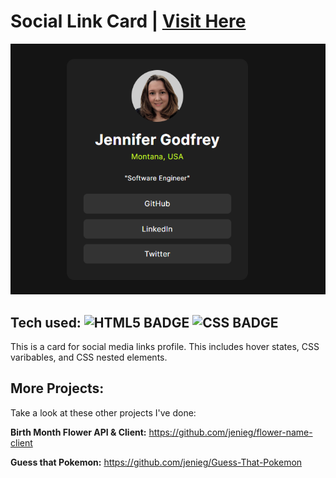 # Social Link Card | [Visit Here](https://jenieg.github.io/blog-preview-card-main/)

![Jenie | Software Engineer](./assets/images/Untitled.png)



## Tech used: ![HTML5 BADGE](https://img.shields.io/static/v1?label=|&message=HTML5&color=5a5a5a&style=flat&logo=html5) ![CSS BADGE](https://img.shields.io/static/v1?label=|&message=CSS3&color=5a5a5a&style=flat&logo=css3)


This is a card for social media links profile. This includes hover states, CSS varibables, and CSS nested elements.

## More Projects:

Take a look at these other projects I've done:

**Birth Month Flower API & Client:** https://github.com/jenieg/flower-name-client

**Guess that Pokemon:** https://github.com/jenieg/Guess-That-Pokemon
